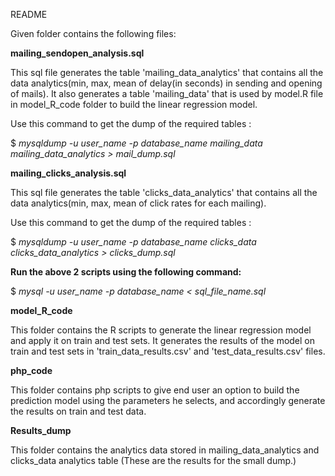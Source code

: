README

Given folder contains the following files:

**mailing_sendopen_analysis.sql** 

This sql file generates the table 'mailing_data_analytics' that contains all the data analytics(min, max, mean of delay(in seconds) in sending and opening of mails). It also generates a table 'mailing_data' that is used by model.R file in model_R_code folder to build the linear regression model.

Use this command to get the dump of the required tables :

$ *mysqldump -u user_name -p database_name mailing_data mailing_data_analytics > mail_dump.sql*


**mailing_clicks_analysis.sql**

This sql file generates the table 'clicks_data_analytics' that contains all the data analytics(min, max, mean of click rates for each mailing).  

Use this command to get the dump of the required tables :

$ *mysqldump -u user_name -p database_name clicks_data clicks_data_analytics > clicks_dump.sql*

**Run the above 2 scripts using the following command:**

$ *mysql -u user_name -p database_name < sql_file_name.sql*


**model_R_code**

This folder contains the R scripts to generate the linear regression model and apply it on train and test sets. It generates the results of the model on train and test sets in 'train_data_results.csv' and 'test_data_results.csv' files.

**php_code**

This folder contains php scripts to give end user an option to build the prediction model using the parameters he selects, and accordingly generate the results on train and test data.

**Results_dump**

This folder contains the analytics data stored in mailing_data_analytics and clicks_data analytics table (These are the results for the small dump.)



